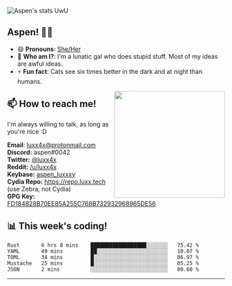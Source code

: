 ![Aspen's stats UwU](https://github-readme-stats.vercel.app/api?username=aspenluxxxy&show_icons=true&theme=onedark)

## Aspen! 🏳️‍⚧️

 - 😄 **Pronouns**: [She/Her](https://www.mypronouns.org/she-her)
 - 👩 **Who am I?**: I'm a lunatic gal who does stupid stuff. Most of my ideas are awful ideas.  
 - ⚡ **Fun fact**: <!--START_SECTION:catfact-->Cats see six times better in the dark and at night than humans.<!--END_SECTION:catfact-->
 
<img align="right" src="https://raw.githubusercontent.com/aspenluxxxy/aspenluxxxy/master/crab.jpg" width="256px" height="247px" />  

## 📫 How to reach me!
I'm always willing to talk, as long as you're nice :D

**Email**: luxx4x@protonmail.com  
**Discord:** aspen#0042  
**Twitter:** [@luxx4x](https://twitter.com/luxx4x)  
**Reddit:** [/u/luxx4x](https://reddit.com/user/luxx4x/)  
**Keybase:** [aspen_luxxxy](https://keybase.io/aspen_luxxxy)  
**Cydia Repo:** https://repo.luxx.tech (use Zebra, not Cydia)  
**GPG Key:** [FD184828B70EE85A255C768B732932968965DE56](https://aspenuwu.me/aspen-public.asc)

## 📊 **This week's coding!**
<!--START_SECTION:waka-->
```text
Rust       6 hrs 8 mins    ██████████████████░░░░░░░   75.42 % 
YAML       49 mins         ██░░░░░░░░░░░░░░░░░░░░░░░   10.07 % 
TOML       34 mins         █░░░░░░░░░░░░░░░░░░░░░░░░   06.97 % 
Mustache   25 mins         █░░░░░░░░░░░░░░░░░░░░░░░░   05.25 % 
JSON       2 mins          ░░░░░░░░░░░░░░░░░░░░░░░░░   00.60 %
```
<!--END_SECTION:waka-->

-------

